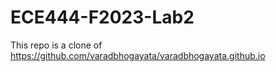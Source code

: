# ECE444-F2023-Lab2

This repo is a clone of https://github.com/varadbhogayata/varadbhogayata.github.io
